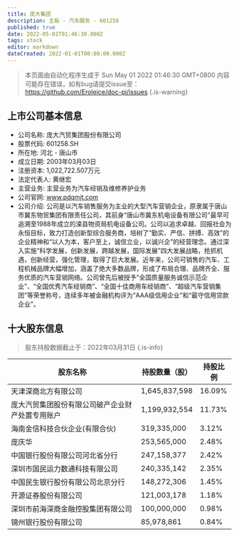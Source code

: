 ```yaml
---
title: 庞大集团
description: 主板 - 汽车服务 - 601258
published: true
date: 2022-05-01T01:46:30.000Z
tags: stock
editor: markdown
dateCreated: 2022-01-01T00:00:00.000Z
---
```


> 本页面由自动化程序生成于 Sun May 01 2022 01:46:30 GMT+0800
> 内容可能存在错误，如有bug请提交issue至：https://github.com/Eroleice/doc-pi/issues
{.is-warning}

## 上市公司基本信息
- 公司名称: 庞大汽贸集团股份有限公司
- 股票代码: 601258.SH
- 所在地: 河北 - 唐山市
- 成立日期: 2003年03月03日
- 注册资本: 1,022,722.507万元
- 法定代表人: 黄继宏
- 主营业务: 主营业务为汽车经销及维修养护业务
- 公司官网: www.pdqmjt.com
- 公司介绍: 公司是以汽车销售服务为主业的大型汽车营销企业，原隶属于唐山市冀东物贸集团有限责任公司，其前身“唐山市冀东机电设备有限公司”最早可追溯至1988年成立的滦县物资局机电设备公司。公司以追求卓越、回报社会为永恒目标，致力打造创新型综合服务商，培树了“勤实、严信、拼搏、高效”的企业精神和“以人为本，客户至上，诚信立业，以诚兴企”的经营理念。通过深入实施“科学发展，创新发展，跨越发展，国际发展”四大发展战略，抢抓机遇，创新经营，强化管理，取得了巨大发展。近年来，公司可销售的汽车、工程机械品牌大幅增加，涵盖了绝大多数品牌，形成了布局合理、品牌齐全、服务优质的汽车营销网络。公司曾先后被授予“全国质量服务诚信示范企业”、“全国优秀汽车经销商”、“全国十佳商用车经销商”、“超级汽车营销集团”等荣誉称号，连续多年被金融机构评为“AAA级信用企业”和“最守信用贷款企业”。


## 十大股东信息
> 股东持股数据截止于：2022年03月31日
{.is-info}

| 股东名称 | 持股数量（股） | 持股比例 |
| --- | --- | --- |
| 天津深商北方有限公司 | 1,645,837,598 | 16.09% |
| 庞大汽贸集团股份有限公司破产企业财产处置专用账户 | 1,199,932,554 | 11.73% |
| 海南金信科技合伙企业(有限合伙) | 319,335,000 | 3.12% |
| 庞庆华 | 253,565,000 | 2.48% |
| 中国银行股份有限公司河北省分行 | 247,158,377 | 2.42% |
| 深圳市国民运力数通科技有限公司 | 240,335,142 | 2.35% |
| 中国民生银行股份有限公司北京分行 | 148,272,306 | 1.45% |
| 开源证券股份有限公司 | 121,003,178 | 1.18% |
| 深圳市前海深商金融控股集团有限公司 | 100,000,000 | 0.98% |
| 锦州银行股份有限公司 | 85,978,861 | 0.84% |




